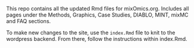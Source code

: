 This repo contains all the updated Rmd files for mixOmics.org. Includes all pages under the Methods, Graphics, Case Studies, DIABLO, MINT, mixMC and FAQ sections.

To make new changes to the site, use the `index.Rmd` file to knit to the wordpress backend. From there, follow the instructions within index.Rmd.